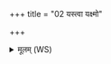 +++
title = "02 यस्त्वा यक्ष्मो"

+++
<details><summary>मूलम् (WS)</summary>

यस्त्वा यक्ष्मो देवेषित इषितः पितृभिश्च यः ।  
तस्मात् त्वा विश्वे देवा मुञ्चन्तु पर्यंहस ।  
ते ते यक्ष्ममपि स्कन्दयन्त्वधि दूरमस्मत्  
सो अन्येन समृच्छतां तमस्मै प्र सुवामसि ॥ २ ॥
</details>